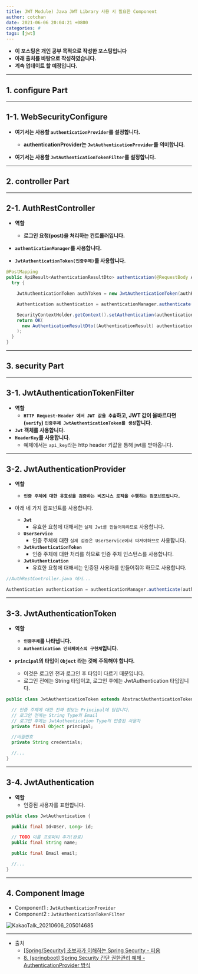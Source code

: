 ```yaml
---
title: JWT Module) Java JWT Library 사용 시 필요한 Component  
author: cotchan 
date: 2021-06-06 20:04:21 +0800 
categories: #
tags: [jwt] 
---
```


+ **이 포스팅은 개인 공부 목적으로 작성한 포스팅입니다**
+ **아래 출처를 바탕으로 작성하였습니다.**
+ **계속 업데이트 할 예정입니다.**

---


## 1. configure Part

---

## 1-1. WebSecurityConfigure

+ **여기서는 사용할 `authenticationProvider`를 설정합니다.**
  + **authenticationProvider는 `JwtAuthenticationProvider`를 의미합니다.**

+ **여기서는 사용할 `JwtAuthenticationTokenFilter`를 설정합니다.**

---

## 2. controller Part

---

## 2-1. AuthRestController

+ **역할**
  + **로그인 요청(post)을 처리하는 컨트롤러입니다.** 

+ **`authenticationManager`를 사용합니다.**
+ **`JwtAuthenticationToken(인증주체)`를 사용합니다.** 

```java
@PostMapping
public ApiResult<AuthenticationResultDto> authentication(@RequestBody AuthenticationRequest authRequest) throws UnauthorizedException {
  try {

    JwtAuthenticationToken authToken = new JwtAuthenticationToken(authRequest.getPrincipal(), authRequest.getCredentials());

    Authentication authentication = authenticationManager.authenticate(authToken);

    SecurityContextHolder.getContext().setAuthentication(authentication);
    return OK(
      new AuthenticationResultDto((AuthenticationResult) authentication.getDetails())
    );
  }
}
```

---

## 3. security Part

---

## 3-1. JwtAuthenticationTokenFilter

+ **역할**
  + **`HTTP Request-Header 에서 JWT 값을 추출`하고, JWT 값이 올바르다면(`verify`) `인증주체 JwtAuthenticationToken를 생성`합니다.**
+ **`Jwt` 객체를 사용합니다.**
+ **`HeaderKey`를 사용합니다.**
  + 예제에서는 `api_key`라는 http header 키값을 통해 jwt를 받아옵니다.

---

## 3-2. JwtAuthenticationProvider 

+ **역할**
  + **`인증 주체에 대한 유효성을 검증하는 비즈니스 로직을 수행하는 컴포넌트입니다.`** 

+ 아래 네 가지 컴포넌트를 사용합니다.
  + **`Jwt`**
    + 유효한 요청에 대해서는 `실제 Jwt를 만들어야하므로` 사용합니다.
  + **`UserService`**
    + 인증 주체에 대한 `실제 검증은 UserService에서 따져야하므로` 사용합니다. 
  + **`JwtAuthenticationToken`**
    + 인증 주체에 대한 처리를 하므로 인증 주체 인스턴스를 사용합니다.
  + **`JwtAuthentication`**
    + 유효한 요청에 대해서는 인증된 사용자를 만들어줘야 하므로 사용합니다.

```java
//AuthRestController.java 에서...

Authentication authentication = authenticationManager.authenticate(authToken);
```

---

## 3-3. JwtAuthenticationToken

+ **역할**
  + **`인증주체`를 나타냅니다.**
  + **`Authentication 인터페이스의 구현체`입니다.**

+ **`principal`의 타입이 `Object` 라는 것에 주목해야 합니다.**
  + 이것은 로그인 전과 로그인 후 타입이 다르기 때문입니다.
  + 로그인 전에는 String 타입이고, 로그인 후에는 JwtAuthentication 타입입니다.

```java
public class JwtAuthenticationToken extends AbstractAuthenticationToken {

  // 인증 주체에 대한 진짜 정보는 Principal에 담깁니다.
  // 로그인 전에는 String Type의 Email
  // 로그인 후에는 JwtAuthentication Type의 인증된 사용자
  private final Object principal;

  //비밀번호
  private String credentials;

  //...
}
```

---

## 3-4. JwtAuthentication

+ **역할**
  + 인증된 사용자를 표현합니다.

```java
public class JwtAuthentication {

  public final Id<User, Long> id;

  // TODO 이름 프로퍼티 추가(완료)
  public final String name;

  public final Email email;

  //...
}
```

---

## 4. Component Image

+ Component1 : `JwtAuthenticationProvider`
+ Component2 : `JwtAuthenticationTokenFilter`

![KakaoTalk_20210606_205014685](https://user-images.githubusercontent.com/75410527/120923432-71a1e300-c709-11eb-9461-68e4d7e6c987.jpg)

---

+ 출처
  + [[Spring/Security] 초보자가 이해하는 Spring Security - 퍼옴](https://postitforhooney.tistory.com/entry/SpringSecurity-%EC%B4%88%EB%B3%B4%EC%9E%90%EA%B0%80-%EC%9D%B4%ED%95%B4%ED%95%98%EB%8A%94-Spring-Security-%ED%8D%BC%EC%98%B4)
  + [8. [springboot] Spring Security 간단 권한관리 예제 - AuthenticationProvider 방식](https://dkyou.tistory.com/20)
